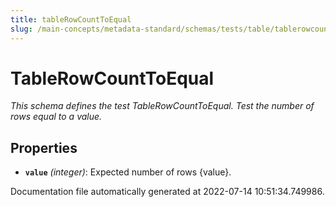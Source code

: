 ```yaml
---
title: tableRowCountToEqual
slug: /main-concepts/metadata-standard/schemas/tests/table/tablerowcounttoequal
---
```


# TableRowCountToEqual

*This schema defines the test TableRowCountToEqual. Test the number of rows equal to a value.*

## Properties

- **`value`** *(integer)*: Expected number of rows {value}.


Documentation file automatically generated at 2022-07-14 10:51:34.749986.
